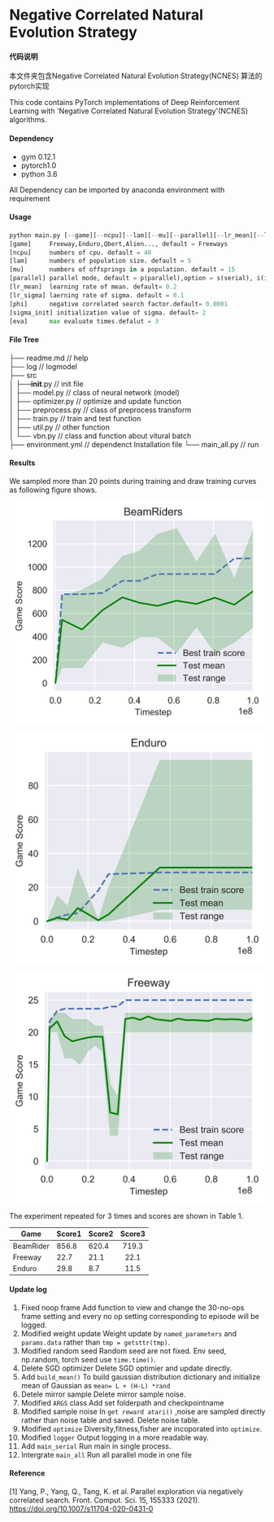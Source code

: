 Negative Correlated Natural Evolution Strategy
===========================
#### 代码说明

本文件夹包含Negative Correlated Natural Evolution Strategy(NCNES) 算法的pytorch实现

This code contains PyTorch implementations of Deep Reinforcement Learning with 'Negative Correlated Natural Evolution Strategy'(NCNES) algorithms.

#### Dependency
- gym 0.12.1
- pytorch1.0
- python 3.6

All Dependency can be imported by anaconda environment with requirement

#### Usage
```python main.py
python main.py [--game][--ncpu][--lam][--mu][--parallel][--lr_mean][--lr_sigma][--phi][--sigma_init][--eva]
[game]     Freeway,Enduro,Qbert,Alien..., default = Freeways
[ncpu]     numbers of cpu. default = 40
[lam]      numbers of population size. default = 5 
[mu]       numbers of offsprings in a population. default = 15
[parallel] parallel mode, default = p(parallel),option = s(serial), i(individual)
[lr_mean]  learning rate of mean. default= 0.2 
[lr_sigma] laerning rate of sigma. default = 0.1 
[phi]      negative correlated search factor.default= 0.0001 
[sigma_init] initialization value of sigma. default= 2  
[eva]      max evaluate times.defalut = 3  
```

#### File Tree
├── readme.md                   // help  
├── log                         // logmodel  
├── src  
│   ├──__init__.py              // init file  
│   ├── model.py                // class of neural network (model)   
│   ├── optimizer.py            // optimize and update function   
│   ├── preprocess.py           // class of preprocess transform  
│   ├── train.py                // train and test function   
│   ├── util.py                 // other function   
│   └── vbn.py                  // class and function about vitural batch   
├── environment.yml             // dependenct Installation file
└── main_all.py                 // run 

#### Results

We sampled more than 20 points during training and draw training curves as following figure shows.

![Beamrider](./img/Beamrider.png)

![Enduro](./img/Enduro.png)

![Freeway](./img/Freeway.png)

The experiment repeated for 3 times and scores are shown in Table 1.


| Game      | Score1 | Score2 | Score3 |
| --------- | ------ | ------ | :----: |
| BeamRider | 856.8  | 620.4  | 719.3  |
| Freeway   | 22.7   | 21.1   |  22.1  |
| Enduro    | 29.8   | 8.7    |  11.5  |

#### Update log
1. Fixed noop frame           Add function to view and change the 30-no-ops frame setting and every no op setting corresponding to episode will be logged. 
2. Modified weight update     Weight update by `named_parameters` and `params.data` rather than `tmp = getsttr(tmp)`.
3. Modified random seed       Random seed are not fixed. Env seed, np.random, torch seed use `time.time()`.
4. Delete SGD optimizer       Delete SGD optimier and update directly.
5. Add `build_mean()`         To build gaussian distribution dictionary and initialize mean of Gaussian as `mean= L + (H-L) *rand`
6. Detele mirror sample       Delete mirror sample noise.
7. Modified `ARGS` class        Add set folderpath and checkpointname 
8. Modified sample noise      In `get reward atari()` ,noise are sampled directly rather than noise table and saved. Delete noise table.
9. Modified `optimize`         Diversity,fitness,fisher are incoporated into `optimize`.
10. Modified `logger`          Output logging in a more readable way.
11. Add `main_serial`          Run main in single process.
12. Intergrate `main_all`      Run all parallel mode in one file

#### Reference
\[1\] Yang, P., Yang, Q., Tang, K. et al. Parallel exploration via negatively correlated search. Front. Comput. Sci. 15, 155333 (2021). https://doi.org/10.1007/s11704-020-0431-0
